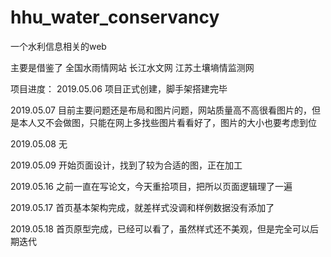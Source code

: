 # hhu_water_conservancy
一个水利信息相关的web


主要是借鉴了 全国水雨情网站 长江水文网 江苏土壤墒情监测网

项目进度：
2019.05.06
项目正式创建，脚手架搭建完毕

2019.05.07
目前主要问题还是布局和图片问题，网站质量高不高很看图片的，但是本人又不会做图，只能在网上多找些图片看看好了，图片的大小也要考虑到位

2019.05.08
无

2019.05.09
开始页面设计，找到了较为合适的图，正在加工

2019.05.16
之前一直在写论文，今天重拾项目，把所以页面逻辑理了一遍

2019.05.17
首页基本架构完成，就差样式没调和样例数据没有添加了

2019.05.18
首页原型完成，已经可以看了，虽然样式还不美观，但是完全可以后期迭代